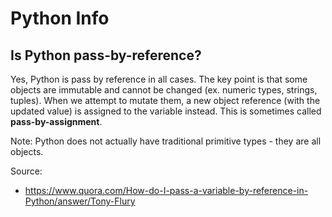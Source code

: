 # Python Info

## Is Python pass-by-reference?
Yes, Python is pass by reference in all cases. The key point is that some objects are immutable and cannot be changed (ex. numeric types, strings, tuples). When we attempt to mutate them, a new object reference (with the updated value) is assigned to the variable instead. This is sometimes called **pass-by-assignment**.

Note: Python does not actually have traditional primitive types - they are all objects.

Source:
- https://www.quora.com/How-do-I-pass-a-variable-by-reference-in-Python/answer/Tony-Flury
